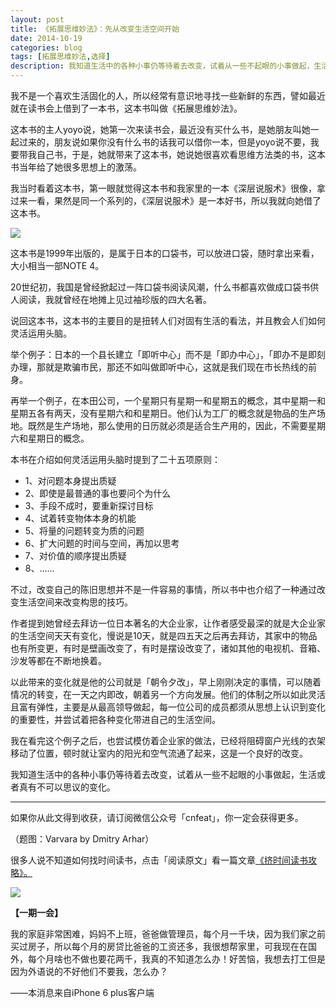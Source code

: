```yaml
---
layout: post
title: 《拓展思维妙法》：先从改变生活空间开始
date: 2014-10-19
categories: blog
tags: [拓展思维妙法,选择]
description: 我知道生活中的各种小事仍等待着去改变，试着从一些不起眼的小事做起，生活或者真有不可以思议的变化。
---
```


我不是一个喜欢生活固化的人，所以经常有意识地寻找一些新鲜的东西，譬如最近就在读书会上借到了一本书，这本书叫做《拓展思维妙法》。

这本书的主人yoyo说，她第一次来读书会，最近没有买什么书，是她朋友叫她一起过来的，朋友说如果你没有什么书的话我可以借你一本，但是yoyo说不要，我要带我自己书，于是，她就带来了这本书，她说她很喜欢看思维方法类的书，这本书当年给了她很多思想上的激荡。

我当时看着这本书，第一眼就觉得这本书和我家里的一本《深层说服术》很像，拿过来一看，果然是同一个系列的，《深层说服术》是一本好书，所以我就向她借了这本书。

![](http://cnfeat.qiniudn.com/517171925.jpg)

这本书是1999年出版的，是属于日本的口袋书，可以放进口袋，随时拿出来看，大小相当一部NOTE 4。

20世纪初，我国是曾经掀起过一阵口袋书阅读风潮，什么书都喜欢做成口袋书供人阅读，我就曾经在地摊上见过袖珍版的四大名著。

说回这本书，这本书的主要目的是扭转人们对固有生活的看法，并且教会人们如何灵活运用头脑。

举个例子：日本的一个县长建立「即听中心」而不是「即办中心」，「即办不是即刻办理，那就是欺骗市民，那还不如叫做即听中心，这就是我们现在市长热线的前身。

再举一个例子，在本田公司，一个星期只有星期一和星期五的概念，其中星期一和星期五各有两天，没有星期六和和星期日。他们认为工厂的概念就是物品的生产场地。既然是生产场地，那么使用的日历就必须是适合生产用的，因此，不需要星期六和星期日的概念。

本书在介绍如何灵活运用头脑时提到了二十五项原则：

- 1、对问题本身提出质疑
- 2、即使是最普通的事也要问个为什么
- 3、手段不成时，要重新探讨目标
- 4、试着转变物体本身的机能
- 5、将量的问题转变为质的问题
- 6、扩大问题的时间与空间，再加以思考
- 7、对价值的顺序提出质疑
- 8、……

不过，改变自己的陈旧思想并不是一件容易的事情，所以书中也介绍了一种通过改变生活空间来改变构思的技巧。

作者提到她曾经去拜访一位日本著名的大企业家，让作者感受最深的就是大企业家的生活空间天天有变化，慢说是10天，就是四五天之后再去拜访，其家中的物品也有所变更，有时是壁画改变了，有时是摆设改变了，诸如其他的电视机、音箱、沙发等都在不断地换着。

以此带来的变化就是他的公司就是「朝令夕改」，早上刚刚决定的事情，可以随着情况的转变，在一天之内即改，朝着另一个方向发展。他们的体制之所以如此灵活且富有弹性，主要是从最高领导做起，每一位公司的成员都须从思想上认识到变化的重要性，并尝试着把各种变化带进自己的生活空间。

我在看完这个例子之后，也尝试模仿着企业家的做法，已经将阻碍窗户光线的衣架移动了位置，顿时就让室内的阳光和空气流通了起来，这是一个良好的改变。

我知道生活中的各种小事仍等待着去改变，试着从一些不起眼的小事做起，生活或者真有不可以思议的变化。


----

如果你从此文得到收获，请订阅微信公众号「cnfeat」，你一定会获得更多。

（题图：Varvara by Dmitry Arhar）

很多人说不知道如何找时间读书，点击「阅读原文」看一篇文章[《挤时间读书攻略》。](http://www.douban.com/note/433181523/)

![](http://cnfeat.qiniudn.com/signitrue-2014-09-28.jpg)

**【一期一会】**


我的家庭非常困难，妈妈不上班，爸爸做管理员，每个月一千块，因为我们家之前买过房子，所以每个月的房贷比爸爸的工资还多，我很想帮家里，可我现在在国外，每个月啥也不做也要花两千，我真的不知道怎么办！好苦恼，我想去打工但是因为外语说的不好他们不要我，怎么办？

——本消息来自iPhone 6 plus客户端


